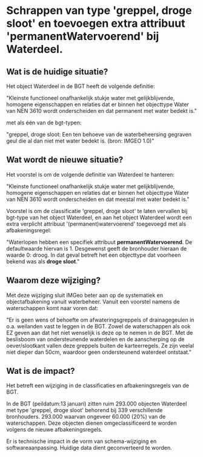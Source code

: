 # Schrappen van type 'greppel, droge sloot' en toevoegen extra attribuut 'permanentWatervoerend' bij Waterdeel.

## Wat is de huidige situatie?

Het object Waterdeel in de BGT heeft de volgende definitie: 

"Kleinste functioneel onafhankelijk stukje water met gelijkblijvende, homogene eigenschappen en relaties dat er binnen het objecttype Water van NEN 3610 wordt onderscheiden en dat permanent met water bedekt is."

met als één van de bgt-typen:

"greppel, droge sloot: Een ten behoeve van de waterbeheersing gegraven geul die al dan niet met water bedekt is. (bron: IMGEO 1.0)" 

## Wat wordt de nieuwe situatie?

Het voorstel is om de volgende definitie van Waterdeel te hanteren: 

"Kleinste functioneel onafhankelijk stukje water met gelijkblijvende, homogene eigenschappen en relaties dat er binnen het objecttype Water van NEN 3610 wordt onderscheiden en dat meestal met water bedekt is." 

Voorstel is om de classificatie 'greppel, droge sloot' te laten vervallen bij bgt-type van het object Waterdeel, en aan het object Waterdeel wordt een extra verplicht attribuut '(permanent)watervoerend' toegevoegd met als afbakeningsregel:

"Waterlopen hebben een specifiek attribuut __permanentWatervoerend__. De defaultwaarde hiervan is 1. Desgewenst geeft de bronhouder hieraan de waarde 0: droog. In dat geval betreft het een objecttype dat voorheen bekend was als __droge sloot__."

## Waarom deze wijziging?

Met deze wijziging sluit IMGeo beter aan op de systematiek en objectafbakening vanuit waterbeheer. Vanuit een voorstel namens de waterschappen komt naar voren dat:

"Er is geen wens of behoefte om afwateringsgreppels of drainagegeulen in o.a. weilanden vast te leggen in de BGT. Zowel de waterschappen als ook EZ geven aan dat het niet wenselijk is deze op te nemen in de BGT. Met de beslisboom van ondersteunende waterdelen en de aanscherping op de oever/slootkant vallen deze greppels buiten de karteerregels. Ze zijn veelal niet dieper dan 50cm, waardoor geen ondersteunend waterdeel ontstaat."

## Wat is de impact?

Het betreft een wijziging in de classificaties en afbakeningsregels van de BGT.

In de BGT (peildatum:13 januari) zitten ruim 293.000 objecten Waterdeel met type 'greppel, droge sloot' behorend bij 339 verschillende bronhouders. 
293.000  waarvan ongeveer 60.000  (20%) van de waterschappen. Deze objecten dienen omgeclassificeerd te worden volgens de nieuwe afbakeningsregels.

Er is technische impact in de vorm van schema-wijziging en softwareaanpassing. Huidige data dient geconverteerd te worden.

